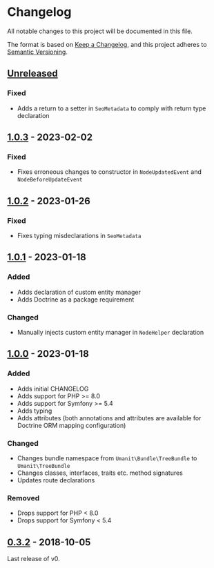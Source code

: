 # Changelog

All notable changes to this project will be documented in this file.

The format is based on [Keep a Changelog](https://keepachangelog.com/en/1.0.0/),
and this project adheres to [Semantic Versioning](https://semver.org/spec/v2.0.0.html).

## [Unreleased]

### Fixed

- Adds a return to a setter in `SeoMetadata` to comply with return type declaration

## [1.0.3] - 2023-02-02

### Fixed

- Fixes erroneous changes to constructor in `NodeUpdatedEvent` and `NodeBeforeUpdateEvent`

## [1.0.2] - 2023-01-26

### Fixed

- Fixes typing misdeclarations in `SeoMetadata`

## [1.0.1] - 2023-01-18

### Added

- Adds declaration of custom entity manager
- Adds Doctrine as a package requirement

### Changed

- Manually injects custom entity manager in `NodeHelper` declaration

## [1.0.0] - 2023-01-18

### Added

- Adds initial CHANGELOG
- Adds support for PHP >= 8.0
- Adds support for Symfony >= 5.4
- Adds typing
- Adds attributes (both annotations and attributes are available for Doctrine ORM mapping configuration)

### Changed

- Changes bundle namespace from `Umanit\Bundle\TreeBundle` to `Umanit\TreeBundle`
- Changes classes, interfaces, traits etc. method signatures
- Updates route declarations

### Removed

- Drops support for PHP < 8.0
- Drops support for Symfony < 5.4

## [0.3.2] - 2018-10-05

Last release of v0.

[Unreleased]: https://github.com/umanit/tree-bundle/compare/1.0.3...HEAD

[1.0.3]: https://github.com/umanit/tree-bundle/compare/1.0.2...1.0.3

[1.0.2]: https://github.com/umanit/tree-bundle/compare/1.0.1...1.0.2

[1.0.1]: https://github.com/umanit/tree-bundle/compare/1.0.0...1.0.1

[1.0.0]: https://github.com/umanit/tree-bundle/compare/0.3.2...1.0.0

[0.3.2]: https://github.com/umanit/tree-bundle/releases/tag/0.3.2
